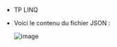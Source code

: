 - TP LINQ
- Voici le contenu du fichier JSON :

     ![image](https://github.com/user-attachments/assets/7195c9b9-e109-4eb5-bf46-a4e140707f56)



